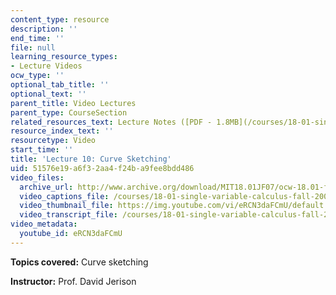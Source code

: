 ```yaml
---
content_type: resource
description: ''
end_time: ''
file: null
learning_resource_types:
- Lecture Videos
ocw_type: ''
optional_tab_title: ''
optional_text: ''
parent_title: Video Lectures
parent_type: CourseSection
related_resources_text: Lecture Notes ([PDF - 1.8MB](/courses/18-01-single-variable-calculus-fall-2006/resources/lec10))
resource_index_text: ''
resourcetype: Video
start_time: ''
title: 'Lecture 10: Curve Sketching'
uid: 51576e19-a6f3-2aa4-f24b-a9fee8bdd486
video_files:
  archive_url: http://www.archive.org/download/MIT18.01JF07/ocw-18.01-f07-lec10_300k.mp4
  video_captions_file: /courses/18-01-single-variable-calculus-fall-2006/a63dad4157cb565382790d507703eba9_eRCN3daFCmU.vtt
  video_thumbnail_file: https://img.youtube.com/vi/eRCN3daFCmU/default.jpg
  video_transcript_file: /courses/18-01-single-variable-calculus-fall-2006/3ac2d78dba1fadf12d6e8446c2a350e7_eRCN3daFCmU.pdf
video_metadata:
  youtube_id: eRCN3daFCmU
---
```


**Topics covered:** Curve sketching

**Instructor:** Prof. David Jerison



